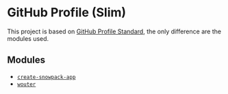 # GitHub Profile (Slim)

This project is based on [GitHub Profile Standard](https://github.com/gomespereira/gh-profile-standard), the only difference are the modules used.

## Modules

- [`create-snowpack-app`](https://www.snowpack.dev/)
- [`wouter`](https://github.com/molefrog/wouter)